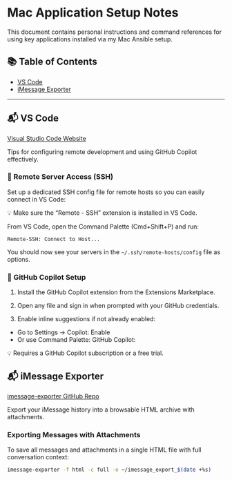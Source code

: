 # Mac Application Setup Notes

This document contains personal instructions and command references for using key applications installed via my Mac Ansible setup.

## 📚 Table of Contents

- [VS Code](#vs-code)
- [iMessage Exporter](#imessage-exporter)

---
## 📬 VS Code

[Visual Studio Code Website](https://code.visualstudio.com/)

Tips for configuring remote development and using GitHub Copilot effectively.

### 🔗 Remote Server Access (SSH)

Set up a dedicated SSH config file for remote hosts so you can easily connect in VS Code:

💡 Make sure the “Remote - SSH” extension is installed in VS Code.

From VS Code, open the Command Palette (Cmd+Shift+P) and run:

`Remote-SSH: Connect to Host...`

You should now see your servers in the `~/.ssh/remote-hosts/config` file as options.

### 🌟 GitHub Copilot Setup

1) Install the GitHub Copilot extension from the Extensions Marketplace.

2) Open any file and sign in when prompted with your GitHub credentials.

3) Enable inline suggestions if not already enabled:
  - Go to Settings → Copilot: Enable
  - Or use Command Palette: GitHub Copilot: 

💡 Requires a GitHub Copilot subscription or a free trial.

## 📬 iMessage Exporter

[imessage-exporter GitHub Repo](https://github.com/ReagentX/imessage-exporter)

Export your iMessage history into a browsable HTML archive with attachments.

### Exporting Messages with Attachments

To save all messages and attachments in a single HTML file with full conversation context:

```bash
imessage-exporter -f html -c full -o ~/imessage_export_$(date +%s)